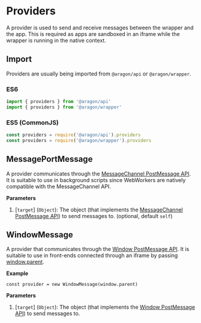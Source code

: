 # Providers

A provider is used to send and receive messages between the wrapper and the app.
This is required as apps are sandboxed in an iframe while the wrapper is running in the native context.

## Import

Providers are usually being imported from `@aragon/api` or `@aragon/wrapper`.

### ES6

```js
import { providers } from '@aragon/api'
import { providers } from '@aragon/wrapper'
```

### ES5 (CommonJS)

```js
const providers = require('@aragon/api').providers
const providers = require('@aragon/wrapper').providers
```

## MessagePortMessage

A provider communicates through the [MessageChannel PostMessage API](https://developer.mozilla.org/en-US/docs/Web/API/MessagePort/postMessage). It is suitable to use in background scripts since WebWorkers are natively compatible with the MessageChannel API.

**Parameters**

1. [`target`] (`Object`): The object (that implements the [MessageChannel PostMessage API](https://developer.mozilla.org/en-US/docs/Web/API/MessagePort/postMessage)) to send messages to. (optional, default `self`)

## WindowMessage

A provider that communicates through the [Window PostMessage API](https://developer.mozilla.org/en-US/docs/Web/API/Window/postMessage).  It is suitable to use in front-ends connected through an iframe by passing [window.parent](https://developer.mozilla.org/en-US/docs/Web/API/Window/parent).

**Example**
```
const provider = new WindowMessage(window.parent)
```

**Parameters**

1. [`target`] (`Object`): The object (that implements the [Window PostMessage API](https://developer.mozilla.org/en-US/docs/Web/API/Window/postMessage)) to send messages to.
